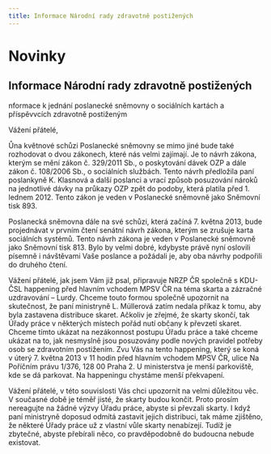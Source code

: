 ```yaml
---
title: Informace Národní rady zdravotně postižených
---
```

# Novinky

## Informace Národní rady zdravotně postižených

nformace k jednání poslanecké sněmovny o sociálních kartách a příspěvvcích zdravotně postiženým  
  
Vážení přátelé,  
  
Ůna květnové schůzi Poslanecké sněmovny se mimo jiné bude také rozhodovat o dvou zákonech, které nás velmi zajímají. Je to návrh zákona, kterým se mění zákon č. 329/2011 Sb., o poskytování dávek OZP a dále zákon č. 108/2006 Sb., o sociálních službách. Tento návrh předložila paní poslankyně K. Klasnová a další poslanci a vrací způsob posuzování nároků na jednotlivé dávky na průkazy OZP zpět do podoby, která platila před 1. lednem 2012. Tento zákon je veden v Poslanecké sněmovně jako Sněmovní tisk 893.  
  
Poslanecká sněmovna dále na své schůzi, která začíná 7. května 2013, bude projednávat v prvním čtení senátní návrh zákona, kterým se zrušuje karta sociálních systémů. Tento návrh zákona je veden v Poslanecké sněmovně jako Sněmovní tisk 813. Bylo by velmi dobré, kdybyste právě nyní oslovili písemně i návštěvami Vaše poslance a požádali je, aby oba návrhy podpořili do druhého čtení.  
  
Vážení přátelé, jak jsem Vám již psal, připravuje NRZP ČR společně s KDU-ČSL happening před hlavním vchodem MPSV ČR na téma skarta a zázračné uzdravování – Lurdy. Chceme touto formou společně upozornit na skutečnost, že paní ministryně L. Müllerová zatím nedala příkaz k tomu, aby byla zastavena distribuce skaret. Ačkoliv je zřejmé, že skarty skončí, tak Úřady práce v některých místech pořád nutí občany k převzetí skaret. Chceme tímto ukázat na nezákonnost postupu Úřadu práce a také chceme ukázat na to, jak nesmyslně jsou posuzovány podle nových pravidel potřeby osob se zdravotním postižením. Zvu Vás na tento happening, který se koná v úterý 7. května 2013 v 11 hodin před hlavním vchodem MPSV ČR, ulice Na Poříčním právu 1/376, 128 00 Praha 2. U ministerstva je menší parkoviště, kde se dá parkovat. Na happeningu chystáme menší překvapení.  
  
Vážení přátelé, v této souvislosti Vás chci upozornit na velmi důležitou věc. V současné době je téměř jisté, že skarty budou končit. Proto prosím nereagujte na žádné výzvy Úřadu práce, abyste si převzali skarty. I když paní ministryně doposud odmítá zastavit jejich distribuci, tak máme zjištěno, že některé Úřady práce už z vlastní vůle skarty nenabízejí. Tudíž je zbytečné, abyste přebírali něco, co pravděpodobně do budoucna nebude existovat.